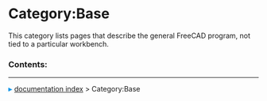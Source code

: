 # Category:Base
This category lists pages that describe the general FreeCAD program, not tied to a particular workbench.

### Contents:



---
![](images/Right_arrow.png) [documentation index](../README.md) > Category:Base
